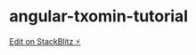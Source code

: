 # angular-txomin-tutorial

[Edit on StackBlitz ⚡️](https://stackblitz.com/edit/angular-txomin-tutorial)